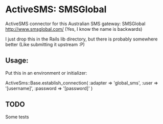 ActiveSMS: SMSGlobal
====================

ActiveSMS connector for this Australian SMS gateway: SMSGlobal http://www.smsglobal.com/ (Yes, I know the name is backwards)

I just drop this in the Rails lib directory, but there is probably somewhere better (Like submitting it upstream :P)

Usage:
------

Put this in an environment or initializer:

  ActiveSms::Base.establish_connection(
    :adapter => 'global_sms',
    :user => '[username]',
    :password => '[password]'
  )

TODO
----

Some tests
